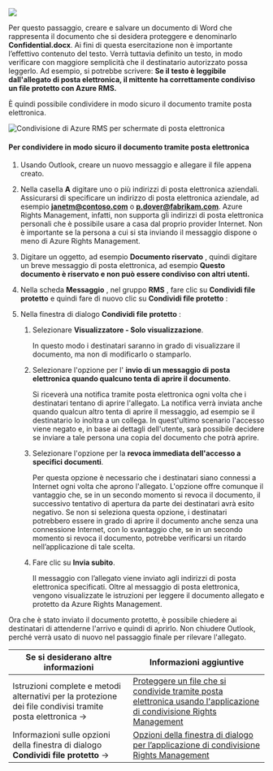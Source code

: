 ![](../media/AzRMS_QuickStartSteps3.PNG)

Per questo passaggio, creare e salvare un documento di Word che rappresenta il documento che si desidera proteggere e denominarlo **Confidential.docx**. Ai fini di questa esercitazione non è importante l’effettivo contenuto del testo. Verrà tuttavia definito un testo, in modo verificare con maggiore semplicità che il destinatario autorizzato possa leggerlo. Ad esempio, si potrebbe scrivere: **Se il testo è leggibile dall'allegato di posta elettronica, il mittente ha correttamente condiviso un file protetto con Azure RMS.**

È quindi possibile condividere in modo sicuro il documento tramite posta elettronica.

![Condivisione di Azure RMS per schermate di posta elettronica](../media/AzRMS_Tutorial_3_Screenshots.png)

#### Per condividere in modo sicuro il documento tramite posta elettronica

1.  Usando Outlook, creare un nuovo messaggio e allegare il file appena creato.

2.  Nella casella **A** digitare uno o più indirizzi di posta elettronica aziendali. Assicurarsi di specificare un indirizzo di posta elettronica aziendale, ad esempio **janetm@contoso.com** o **p.dover@fabrikam.com**. Azure Rights Management, infatti, non supporta gli indirizzi di posta elettronica personali che è possibile usare a casa dal proprio provider Internet. Non è importante se la persona a cui si sta inviando il messaggio dispone o meno di Azure Rights Management.

3.  Digitare un oggetto, ad esempio  **Documento riservato** , quindi digitare un breve messaggio di posta elettronica, ad esempio **Questo documento è riservato e non può essere condiviso con altri utenti.**

4.  Nella scheda **Messaggio** , nel gruppo **RMS** , fare clic su **Condividi file protetto** e quindi fare di nuovo clic su **Condividi file protetto** :

5.  Nella finestra di dialogo **Condividi file protetto** :

    1.  Selezionare **Visualizzatore - Solo visualizzazione**.

        In questo modo i destinatari saranno in grado di visualizzare il documento, ma non di modificarlo o stamparlo.

    2.  Selezionare l'opzione per l' **invio di un messaggio di posta elettronica quando qualcuno tenta di aprire il documento**.

        Si riceverà una notifica tramite posta elettronica ogni volta che i destinatari tentano di aprire l'allegato. La notifica verrà inviata anche quando qualcun altro tenta di aprire il messaggio, ad esempio se il destinatario lo inoltra a un collega. In quest'ultimo scenario l'accesso viene negato e, in base ai dettagli dell'utente, sarà possibile decidere se inviare a tale persona una copia del documento che potrà aprire.

    3.  Selezionare l'opzione per la **revoca immediata dell'accesso a specifici documenti**.

        Per questa opzione è necessario che i destinatari siano connessi a Internet ogni volta che aprono l'allegato. L'opzione offre comunque il vantaggio che, se in un secondo momento si revoca il documento, il successivo tentativo di apertura da parte dei destinatari avrà esito negativo. Se non si seleziona questa opzione, i destinatari potrebbero essere in grado di aprire il documento anche senza una connessione Internet, con lo svantaggio che, se in un secondo momento si revoca il documento, potrebbe verificarsi un ritardo nell’applicazione di tale scelta.

    4.  Fare clic su **Invia subito**.

        Il messaggio con l’allegato viene inviato agli indirizzi di posta elettronica specificati. Oltre al messaggio di posta elettronica, vengono visualizzate le istruzioni per leggere il documento allegato e protetto da Azure Rights Management.

Ora che è stato inviato il documento protetto, è possibile chiedere ai destinatari di attenderne l'arrivo e quindi di aprirlo. Non chiudere Outlook, perché verrà usato di nuovo nel passaggio finale per rilevare l'allegato.

|Se si desiderano altre informazioni|Informazioni aggiuntive|
|--------------------------------|--------------------------|
|Istruzioni complete e metodi alternativi per la protezione dei file condivisi tramite posta elettronica   →|[Proteggere un file che si condivide tramite posta elettronica usando l'applicazione di condivisione Rights Management](../rms-client/sharing-app-protect-by-email.md)|
|Informazioni sulle opzioni della finestra di dialogo **Condividi file protetto** →|[Opzioni della finestra di dialogo per l’applicazione di condivisione Rights Management](../rms-client/sharing-app-dialog-box.md)|


<!--HONumber=Jun16_HO4-->


